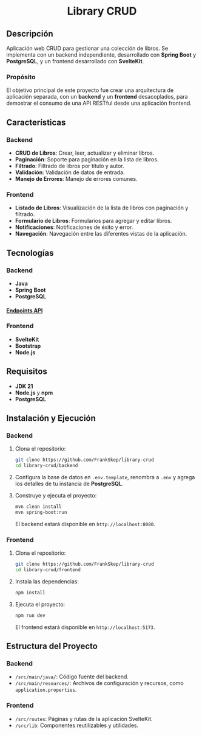 # <div align="center">Library CRUD</div>

## Descripción

Aplicación web CRUD para gestionar una colección de libros. Se implementa con un backend independiente, desarrollado con **Spring Boot** y **PostgreSQL**, y un frontend desarrollado con **SvelteKit**.

### Propósito

El objetivo principal de este proyecto fue crear una arquitectura de aplicación separada, con un **backend** y un **frontend** desacoplados, para demostrar el consumo de una API RESTful desde una aplicación frontend.

## Características

### Backend

- **CRUD de Libros**: Crear, leer, actualizar y eliminar libros.
- **Paginación**: Soporte para paginación en la lista de libros.
- **Filtrado**: Filtrado de libros por título y autor.
- **Validación**: Validación de datos de entrada.
- **Manejo de Errores**: Manejo de errores comunes.

### Frontend

- **Listado de Libros**: Visualización de la lista de libros con paginación y filtrado.
- **Formulario de Libros**: Formularios para agregar y editar libros.
- **Notificaciones**: Notificaciones de éxito y error.
- **Navegación**: Navegación entre las diferentes vistas de la aplicación.

## Tecnologías

### Backend

- **Java**
- **Spring Boot**
- **PostgreSQL**

#### [Endpoints API](backend/README.md)

### Frontend

- **SvelteKit**
- **Bootstrap**
- **Node.js**

## Requisitos

- **JDK 21**
- **Node.js** y **npm**
- **PostgreSQL**

## Instalación y Ejecución

### Backend

1. Clona el repositorio:

   ```sh
   git clone https://github.com/FrankSkep/library-crud
   cd library-crud/backend
   ```

2. Configura la base de datos en `.env.template`, renombra a `.env` y agrega los detalles de tu instancia de **PostgreSQL**.

3. Construye y ejecuta el proyecto:

   ```sh
   mvn clean install
   mvn spring-boot:run
   ```

   El backend estará disponible en `http://localhost:8080`.

### Frontend

1. Clona el repositorio:

   ```sh
   git clone https://github.com/FrankSkep/library-crud
   cd library-crud/frontend
   ```

2. Instala las dependencias:

   ```sh
   npm install
   ```

3. Ejecuta el proyecto:

   ```sh
   npm run dev
   ```

   El frontend estará disponible en `http://localhost:5173`.

## Estructura del Proyecto

### Backend

- `/src/main/java/`: Código fuente del backend.
- `/src/main/resources/`: Archivos de configuración y recursos, como `application.properties`.

### Frontend

- `/src/routes`: Páginas y rutas de la aplicación SvelteKit.
- `/src/lib`: Componentes reutilizables y utilidades.
